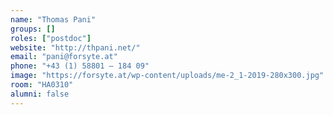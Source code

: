 ```yaml
---
name: "Thomas Pani"
groups: []
roles: ["postdoc"]
website: "http://thpani.net/"
email: "pani@forsyte.at"
phone: "+43 (1) 58801 – 184 09"
image: "https://forsyte.at/wp-content/uploads/me-2_1-2019-280x300.jpg"
room: "HA0310"
alumni: false
---
```


<!--
Your custom content goes here.
-->